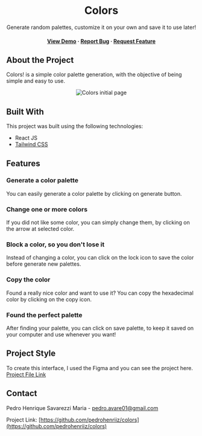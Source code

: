 ﻿<div align="center">

  <h1>Colors</h1>
  
  <p>
   Generate random palettes, customize it on your own and save it to use later! 
  </p>
  
  <h4>
    <a href="https://pedrohenriiz.github.io/colors/" target="_blank">View Demo</a>
    <span> · </span>
    <a href="https://github.com/pedrohenriiz/colors/issues/" target="_blank">Report Bug</a>
    <span> · </span>
    <a href="https://github.com/pedrohenriiz/colors/issues/" target="_blank">Request Feature</a>
  </h4>
</div>

## About the Project

<span>Colors! is a simple color palette generation, with the objective of being simple and easy to use. </span>

<div align="center"> 
  <img src="assets/project.png" alt="Colors initial page" />
</div>

## Built With

<span>This project was built using the following technologies:</span>

- <span>React JS</span>
- <a href="https://tailwindcss.com/" target="_blank">Tailwind CSS</a>

## Features

### Generate a color palette

<span>You can easily generate a color palette by clicking on generate button.</span>

### Change one or more colors

<span>If you did not like some color, you can simply change them, by clicking on the arrow at selected color.</span>

### Block a color, so you don't lose it

<span>Instead of changing a color, you can click on the lock icon to save the color before generate new palettes.</span><br/>

### Copy the color

<span>Found a really nice color and want to use it? You can copy the hexadecimal color by clicking on the copy icon.</span>

### Found the perfect palette

<span>After finding your palette, you can click on save palette, to keep it saved on your computer and use whenever you want!</span>

## Project Style

<span>To create this interface, I used the Figma and you can see the project here.</span><br/>
[Project File Link](https://www.figma.com/file/hhKcOORIQTv9y9GhNec7HA/Colors!?node-id=2%3A2)

## Contact

Pedro Henrique Savarezzi Maria - pedro.avare01@gmail.com

Project Link: [https://github.com/pedrohenriiz/colors](https://github.com/pedrohenriiz/colors)
